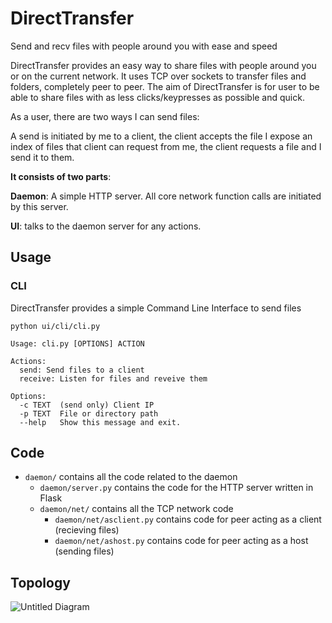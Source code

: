 # DirectTransfer
Send and recv files with people around you with ease and speed

DirectTransfer provides an easy way to share files with people around you or on the current network. It uses TCP over sockets to transfer files and folders, completely peer to peer. The aim of DirectTransfer is for user to be able to share files with as less clicks/keypresses as possible and quick.

As a user, there are two ways I can send files:

A send is initiated by me to a client, the client accepts the file
I expose an index of files that client can request from me, the client requests a file and I send it to them.

**It consists of two parts**:

**Daemon**: A simple HTTP server. All core network function calls are initiated by this server.

**UI**: talks to the daemon server for any actions.

## Usage

### CLI

DirectTransfer provides a simple Command Line Interface to send files

```
python ui/cli/cli.py

Usage: cli.py [OPTIONS] ACTION

Actions:
  send: Send files to a client
  receive: Listen for files and reveive them
  
Options:
  -c TEXT  (send only) Client IP
  -p TEXT  File or directory path
  --help   Show this message and exit.

```

## Code

* `daemon/` contains all the code related to the daemon
  * `daemon/server.py` contains the code for the HTTP server written in Flask
  * `daemon/net/` contains all the TCP network code
    * `daemon/net/asclient.py` contains code for peer acting as a client (recieving files)
    * `daemon/net/ashost.py` contains code for peer acting as a host (sending files)

## Topology

![Untitled Diagram](https://user-images.githubusercontent.com/53974118/141684799-5d9c4104-44c4-499a-a32a-bccfbd8bd8ea.png)

